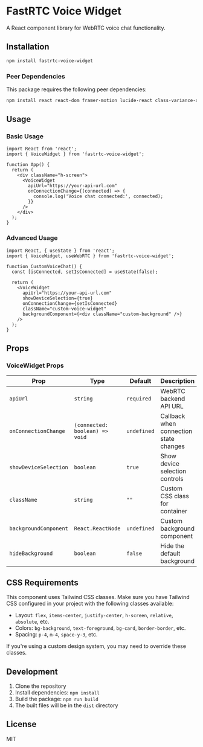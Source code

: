 # FastRTC Voice Widget

A React component library for WebRTC voice chat functionality.

## Installation

```bash
npm install fastrtc-voice-widget
```

### Peer Dependencies

This package requires the following peer dependencies:

```bash
npm install react react-dom framer-motion lucide-react class-variance-authority clsx tailwind-merge @radix-ui/react-slot
```

## Usage

### Basic Usage

```tsx
import React from 'react';
import { VoiceWidget } from 'fastrtc-voice-widget';

function App() {
  return (
    <div className="h-screen">
      <VoiceWidget 
        apiUrl="https://your-api-url.com"
        onConnectionChange={(connected) => {
          console.log('Voice chat connected:', connected);
        }}
      />
    </div>
  );
}
```

### Advanced Usage

```tsx
import React, { useState } from 'react';
import { VoiceWidget, useWebRTC } from 'fastrtc-voice-widget';

function CustomVoiceChat() {
  const [isConnected, setIsConnected] = useState(false);

  return (
    <VoiceWidget
      apiUrl="https://your-api-url.com"
      showDeviceSelection={true}
      onConnectionChange={setIsConnected}
      className="custom-voice-widget"
      backgroundComponent={<div className="custom-background" />}
    />
  );
}
```


## Props

### VoiceWidget Props

| Prop | Type | Default | Description |
|------|------|---------|-------------|
| `apiUrl` | `string` | `required`| WebRTC backend API URL |
| `onConnectionChange` | `(connected: boolean) => void` | `undefined` | Callback when connection state changes |
| `showDeviceSelection` | `boolean` | `true` | Show device selection controls |
| `className` | `string` | `""` | Custom CSS class for container |
| `backgroundComponent` | `React.ReactNode` | `undefined` | Custom background component |
| `hideBackground` | `boolean` | `false` | Hide the default background |

## CSS Requirements

This component uses Tailwind CSS classes. Make sure you have Tailwind CSS configured in your project with the following classes available:

- Layout: `flex`, `items-center`, `justify-center`, `h-screen`, `relative`, `absolute`, etc.
- Colors: `bg-background`, `text-foreground`, `bg-card`, `border-border`, etc.
- Spacing: `p-4`, `m-4`, `space-y-3`, etc.

If you're using a custom design system, you may need to override these classes.

## Development

1. Clone the repository
2. Install dependencies: `npm install`
3. Build the package: `npm run build`
4. The built files will be in the `dist` directory

## License

MIT
